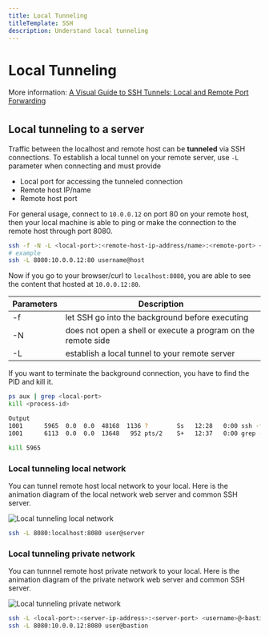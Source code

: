 ```yaml
---
title: Local Tunneling
titleTemplate: SSH
description: Understand local tunneling
---
```


<h1>Local Tunneling</h1>

More information: [A Visual Guide to SSH Tunnels: Local and Remote Port Forwarding](https://iximiuz.com/en/posts/ssh-tunnels/)

## Local tunneling to a server

Traffic between the localhost and remote host can be **tunneled** via SSH connections. To establish a local tunnel on your remote server, use `-L` parameter when connecting and must provide

- Local port for accessing the tunneled connection
- Remote host IP/name
- Remote host port

For general usage, connect to `10.0.0.12` on port 80 on your remote host, then your local machine is able to ping or make the connection to the remote host through port 8080.

```bash
ssh -f -N -L <local-port>:<remote-host-ip-address/name>:<remote-port> <username>@<host>
# example
ssh -L 8080:10.0.0.12:80 username@host
```

Now if you go to your browser/curl to `localhost:8080`, you are able to see the content that hosted at `10.0.0.12:80`.

| Parameters | Description                                                   |
| ---------- | ------------------------------------------------------------- |
| -f         | let SSH go into the background before executing               |
| -N         | does not open a shell or execute a program on the remote side |
| -L         | establish a local tunnel to your remote server                |

If you want to terminate the background connection, you have to find the PID and kill it.

```bash
ps aux | grep <local-port>
kill <process-id>
```

```bash
Output
1001      5965  0.0  0.0  48168  1136 ?        Ss   12:28   0:00 ssh -f -N -L 8888:your_domain:80 username@remote_host
1001      6113  0.0  0.0  13648   952 pts/2    S+   12:37   0:00 grep --colour=auto 8888
```

```bash
kill 5965
```

### Local tunneling local network

You can tunnel remote host local network to your local. Here is the animation diagram of the local network web server and common SSH server.

![Local tunneling local network](/docs/ssh/local_tunneling_local_network.gif)

```bash
ssh -L 8080:localhost:8080 user@server
```

### Local tunneling private network

You can tunnnel remote host private network to your local. Here is the animation diagram of the private network web server and common SSH server.

![Local tunneling private network](/docs/ssh/local_tunneling_private_network.gif)

```bash
ssh -L <local-port>:<server-ip-address>:<server-port> <username>@<bastion-server-ip-address>
ssh -L 8080:10.0.0.12:8080 user@bastion
```

<style scoped>
h2 {
  margin-top: 36px;
}
</style>

